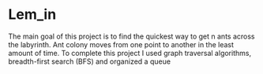 # Lem_in
The main goal of this project is to find the quickest way to get n ants across the labyrinth. Ant colony moves from one point to another in the least amount of time. To complete this project I used graph traversal algorithms, breadth-first search (BFS) and organized a queue
